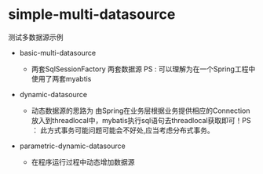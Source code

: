 # simple-multi-datasource
测试多数据源示例

* basic-multi-datasource 
  * 两套SqlSessionFactory 两套数据源 PS : 可以理解为在一个Spring工程中使用了两套myabtis

* dynamic-datasource 
  * 动态数据源的思路为 由Spring在业务层根据业务提供相应的Connection放入到threadlocal中，mybatis执行sql语句去threadlocal获取即可！PS ： 此方式事务可能问题可能会不好处,应当考虑分布式事务。


* parametric-dynamic-datasource
  * 在程序运行过程中动态增加数据源
